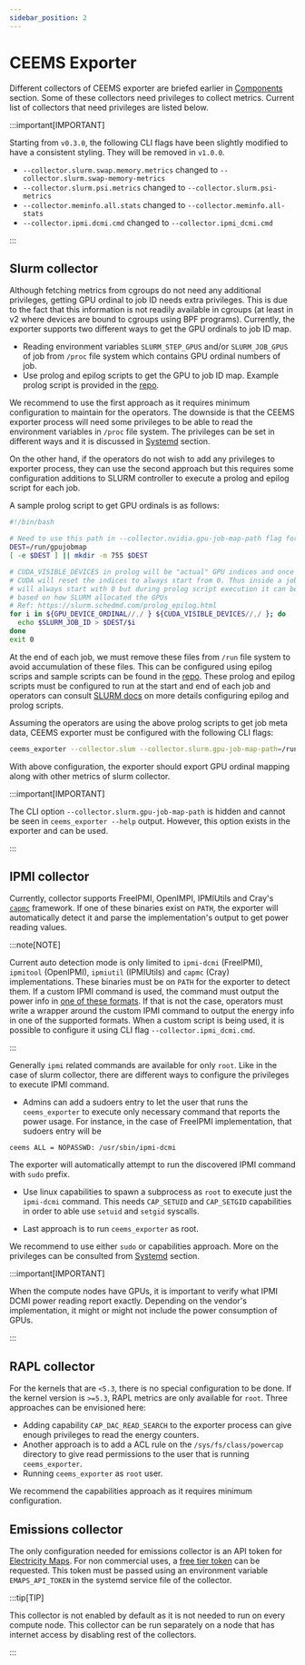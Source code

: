 ```yaml
---
sidebar_position: 2
---
```


# CEEMS Exporter

Different collectors of CEEMS exporter are briefed earlier in
[Components](../components/ceems-exporter.md) section. Some of these collectors need
privileges to collect metrics. Current list of collectors that need privileges are
listed below.

:::important[IMPORTANT]

Starting from `v0.3.0`, the following CLI flags have been slightly modified to have
a consistent styling. They will be removed in `v1.0.0`.

- `--collector.slurm.swap.memory.metrics` changed to `--collector.slurm.swap-memory-metrics`
- `--collector.slurm.psi.metrics` changed to `--collector.slurm.psi-metrics`
- `--collector.meminfo.all.stats` changed to `--collector.meminfo.all-stats`
- `--collector.ipmi.dcmi.cmd` changed to `--collector.ipmi_dcmi.cmd`

:::

## Slurm collector

Although fetching metrics from cgroups do not need any additional privileges, getting
GPU ordinal to job ID needs extra privileges. This is due to the fact that this
information is not readily available in cgroups (at least in v2 where devices are
bound to cgroups using BPF programs). Currently, the exporter supports two different
ways to get the GPU ordinals to job ID map.

- Reading environment variables `SLURM_STEP_GPUS` and/or `SLURM_JOB_GPUS` of job from
`/proc` file system which contains GPU ordinal numbers of job.
- Use prolog and epilog scripts to get the GPU to job ID map. Example prolog script
is provided in the [repo](https://github.com/mahendrapaipuri/ceems/tree/main/etc/slurm).

We recommend to use the first approach as it requires minimum configuration to maintain
for the operators. The downside is that the CEEMS exporter process will need some
privileges to be able to read the environment variables in `/proc` file system. The
privileges can be set in different ways and it is discussed in [Systemd](./systemd.md)
section.

On the other hand, if the operators do not wish to add any privileges to exporter
process, they can use the second approach but this requires some configuration additions
to SLURM controller to execute a prolog and epilog script for each job.

<!-- A sample prolog script to get job meta data is as follows:

```bash
#!/bin/bash

# Need to use this path in --collector.slurm.job-props-path flag for ceems_exporter
DEST=/run/slurmjobprops
[ -e $DEST ] || mkdir -m 755 $DEST

# Important to keep the order as SLURM_JOB_USER SLURM_JOB_ACCOUNT SLURM_JOB_NODELIST
echo $SLURM_JOB_USER $SLURM_JOB_ACCOUNT $SLURM_JOB_NODELIST > $DEST/$SLURM_JOB_ID
exit 0 
``` -->

A sample prolog script to get GPU ordinals is as follows:

```bash
#!/bin/bash

# Need to use this path in --collector.nvidia.gpu-job-map-path flag for ceems_exporter
DEST=/run/gpujobmap
[ -e $DEST ] || mkdir -m 755 $DEST

# CUDA_VISIBLE_DEVICES in prolog will be "actual" GPU indices and once job starts
# CUDA will reset the indices to always start from 0. Thus inside a job, CUDA_VISIBLE_DEVICES
# will always start with 0 but during prolog script execution it can be any ordinal index
# based on how SLURM allocated the GPUs
# Ref: https://slurm.schedmd.com/prolog_epilog.html
for i in ${GPU_DEVICE_ORDINAL//,/ } ${CUDA_VISIBLE_DEVICES//,/ }; do
  echo $SLURM_JOB_ID > $DEST/$i
done
exit 0 
```

At the end of each job, we must remove these files from `/run` file system to avoid
accumulation of these files. This can be configured using epilog scrips and sample
scripts can be found in the [repo](https://github.com/mahendrapaipuri/ceems/tree/main/etc/slurm/epilog.d).
These prolog and epilog scripts must be configured to run at the start and end of each
job and operators can consult [SLURM docs](https://slurm.schedmd.com/prolog_epilog.html)
on more details configuring epilog and prolog scripts.

Assuming the operators are using the above prolog scripts to get job meta data, CEEMS
exporter must be configured with the following CLI flags:

```bash
ceems_exporter --collector.slum --collector.slurm.gpu-job-map-path=/run/gpujobmap
```

With above configuration, the exporter should export GPU ordinal mapping
along with other metrics of slurm collector.

:::important[IMPORTANT]

The CLI option `--collector.slurm.gpu-job-map-path`
is hidden and cannot be seen in `ceems_exporter --help` output. However, this option
exists in the exporter and can be used.

:::

## IPMI collector

Currently, collector supports FreeIPMI, OpenIMPI, IPMIUtils and Cray's [`capmc`](https://cray-hpe.github.io/docs-csm/en-10/operations/power_management/cray_advanced_platform_monitoring_and_control_capmc/)
framework. If one of these binaries exist on `PATH`, the exporter will automatically
detect it and parse the implementation's output to get power reading values.

:::note[NOTE]

Current auto detection mode is only limited to `ipmi-dcmi` (FreeIPMI), `ipmitool`
(OpenIPMI), `ipmiutil` (IPMIUtils) and `capmc` (Cray) implementations. These binaries
must be on `PATH` for the exporter to detect them. If a custom IPMI command is used,
the command must output the power info in
[one of these formats](https://github.com/mahendrapaipuri/ceems/blob/c031e0e5b484c30ad8b6e2b68e35874441e9d167/pkg/collector/ipmi.go#L35-L92).
If that is not the case, operators must write a wrapper around the custom IPMI command
to output the energy info in one of the supported formats. When a custom script is being
used, it is possible to configure it using CLI flag `--collector.ipmi_dcmi.cmd`.

:::

Generally `ipmi` related commands are available for only `root`. Like in the case of
slurm collector, there are different ways to configure the privileges to execute
IPMI command.

- Admins can add a sudoers entry to let the user that runs the `ceems_exporter` to
execute only necessary command that reports the power usage. For instance, in the case of FreeIPMI
implementation, that sudoers entry will be

```plain
ceems ALL = NOPASSWD: /usr/sbin/ipmi-dcmi
```

The exporter will automatically attempt to run the discovered IPMI command with `sudo`
prefix.

- Use linux capabilities to spawn a subprocess as `root` to execute just the `ipmi-dcmi`
command. This needs `CAP_SETUID` and `CAP_SETGID` capabilities in order to able use `setuid` and
`setgid` syscalls.

- Last approach is to run `ceems_exporter` as root.

We recommend to use either `sudo` or capabilities approach. More on the privileges
can be consulted from [Systemd](./systemd.md) section.

:::important[IMPORTANT]

When the compute nodes have GPUs, it is important to verify what IPMI DCMI
power reading report exactly. Depending on the vendor's implementation, it might or
might not include the power consumption of GPUs.

:::

## RAPL collector

For the kernels that are `<5.3`, there is no special configuration to be done. If the
kernel version is `>=5.3`, RAPL metrics are only available for `root`. Three approaches
can be envisioned here:

- Adding capability `CAP_DAC_READ_SEARCH` to the exporter process can give enough
privileges to read the energy counters.
- Another approach is to add a ACL rule on the `/sys/fs/class/powercap`
directory to give read permissions to the user that is running `ceems_exporter`.
- Running `ceems_exporter` as `root` user.

We recommend the capabilities approach as it requires minimum configuration.

## Emissions collector

The only configuration needed for emissions collector is an API token for
[Electricity Maps](https://app.electricitymaps.com/map). For non commercial uses,
a [free tier token](https://www.electricitymaps.com/free-tier-api) can be requested.
This token must be passed using an environment variable `EMAPS_API_TOKEN` in the
systemd service file of the collector.

:::tip[TIP]

This collector is not enabled by default as it is not needed to run on every compute node.
This collector can be run separately on a node that has internet access by disabling
rest of the collectors.

:::
